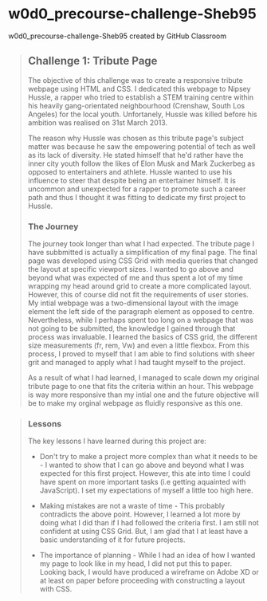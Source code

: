 # w0d0_precourse-challenge-Sheb95
w0d0_precourse-challenge-Sheb95 created by GitHub Classroom


>## Challenge 1: Tribute Page
> The objective of this challenge was to create a responsive tribute webpage using HTML and CSS. I dedicated this webpage to Nipsey Hussle, a rapper who tried to establish a STEM training centre within his heavily gang-orientated neighbourhood (Crenshaw, South Los Angeles) for the local youth. Unfortanely, Hussle was killed before his ambition was realised on 31st March 2013.
>
>The reason why Hussle was chosen as this tribute page's subject matter was because he saw the empowering potential of tech as well as its lack of diversity. He stated himself that he'd rather have the inner city youth follow the likes of Elon Musk and Mark Zuckerbeg as opposed to entertainers and athlete. Hussle wanted to use his influence to steer that despite being an entertainer himself. It is uncommon and unexpected for a rapper to promote such a career path and thus I thought it was fitting to dedicate my first project to Hussle.
>
>### The Journey
>The journey took longer than what I had expected. The tribute page I have subbmitted is actually a simplification of my final page. The final page was developed using CSS Grid with media queries that changed the layout at specific viewport sizes. I wanted to go above and beyond what was expected of me and thus spent a lot of my time wrapping my head around grid to create a more complicated layout. However, this of course did not fit the requirements of user stories. My intial webpage was a two-dimensional layout with the image element the left side of the paragraph element as opposed to centre. Nevertheless, while I perhaps spent too long on a webpage that was not going to be submitted, the knowledge I gained through that process was invaluable. I learned the basics of CSS grid, the different size measurements (fr, rem, Vw) and even a little flexbox. From this process, I proved to myself that I am able to find solutions with sheer grit and managed to apply what I had taught myself to the project.
> 
>As a result of what I had learned, I managed to scale down my original tribute page to one that fits the criteria within an hour. This webpage is way more responsive than my intial one and the future objective will be to make my orginal webpage as fluidly responsive as this one. 



>### Lessons
>The key lessons I have learned during this project are:
>*  Don't try to make a project more complex than what it needs to be - I wanted to show that I can go above and beyond what I was expected for this first project. However, this ate into time I could have spent on more important tasks (i.e getting aquainted with JavaScript). I set my expectations of myself a little too high here.
>
>*  Making mistakes are not a waste of time - This probably contradicts the above point. However, I learned a lot more by doing what I did than if I had followed the criteria first. I am still not confident at using CSS Grid. But, I am glad that I at least have a basic understanding of it for future projects.
>
>* The importance of planning - While I had an idea of how I wanted my page to look like in my head, I did not put this to paper. Looking back, I would have produced a wireframe on Adobe XD or at least on paper before proceeding with constructing a layout with CSS. 

